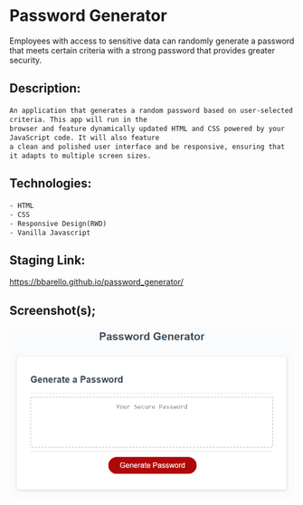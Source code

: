 # Password Generator

Employees with access to sensitive data can randomly generate a password that meets certain criteria with a strong password that provides greater security.

## Description:

```
An application that generates a random password based on user-selected criteria. This app will run in the 
browser and feature dynamically updated HTML and CSS powered by your JavaScript code. It will also feature
a clean and polished user interface and be responsive, ensuring that it adapts to multiple screen sizes.

```

## Technologies:

```
- HTML
- CSS
- Responsive Design(RWD)
- Vanilla Javascript

```
## Staging Link:
https://bbarello.github.io/password_generator/



## Screenshot(s);

![Pasword Generator](password-generator.png)

